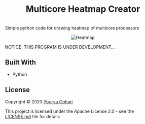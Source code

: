 <h1 align="center"> Multicore Heatmap Creator </h1> <br>
Simple python code for drawing  heatmap of multicore processors


<p align="center">
  <img alt="Heatmap" title="HeatMAP" src="https://github.com/porya-gohary/Multicore_Heatmap/new/master/sample.png" >
</p>


NOTICE: THIS PROGRAM IS UNDER DEVELOPMENT...

## Built With

* Python

## License
Copyright © 2020 [Pourya Gohari](https://pourya-gohari.ir)

This project is licensed under the Apache License 2.0 - see the [LICENSE.md](LICENSE.md) file for details
